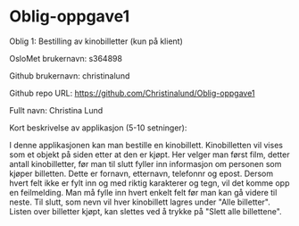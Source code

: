 # Oblig-oppgave1 
Oblig 1: Bestilling av kinobilletter (kun på klient)

OsloMet brukernavn: s364898

Github brukernavn: christinalund

Github repo URL: https://github.com/Christinalund/Oblig-oppgave1 

Fullt navn: Christina Lund

Kort beskrivelse av applikasjon (5-10 setninger):

I denne applikasjonen kan man bestille en kinobillett. Kinobilletten vil vises som et objekt på siden etter at den er kjøpt. 
Her velger man først film, detter antall kinobilletter, før man til slutt fyller inn informasjon om personen som kjøper billetten. 
Dette er fornavn, etternavn, telefonnr og epost. Dersom hvert felt ikke er fylt inn og med riktig karakterer og tegn, vil det komme opp en feilmelding. 
Man må fylle inn hvert enkelt felt før man kan gå videre til neste. Til slutt, som nevn vil hver kinobillett lagres under "Alle billetter". 
Listen over billetter kjøpt, kan slettes ved å trykke på "Slett alle billettene".  
